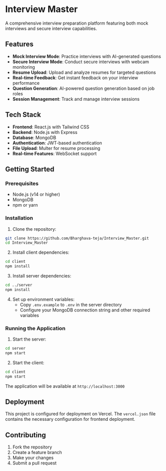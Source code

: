 # Interview Master

A comprehensive interview preparation platform featuring both mock interviews and secure interview capabilities.

## Features

- **Mock Interview Mode**: Practice interviews with AI-generated questions
- **Secure Interview Mode**: Conduct secure interviews with webcam monitoring
- **Resume Upload**: Upload and analyze resumes for targeted questions
- **Real-time Feedback**: Get instant feedback on your interview performance
- **Question Generation**: AI-powered question generation based on job roles
- **Session Management**: Track and manage interview sessions

## Tech Stack

- **Frontend**: React.js with Tailwind CSS
- **Backend**: Node.js with Express
- **Database**: MongoDB
- **Authentication**: JWT-based authentication
- **File Upload**: Multer for resume processing
- **Real-time Features**: WebSocket support

## Getting Started

### Prerequisites

- Node.js (v14 or higher)
- MongoDB
- npm or yarn

### Installation

1. Clone the repository:
```bash
git clone https://github.com/Bharghava-teja/Interview_Master.git
cd Interview_Master
```

2. Install client dependencies:
```bash
cd client
npm install
```

3. Install server dependencies:
```bash
cd ../server
npm install
```

4. Set up environment variables:
   - Copy `.env.example` to `.env` in the server directory
   - Configure your MongoDB connection string and other required variables

### Running the Application

1. Start the server:
```bash
cd server
npm start
```

2. Start the client:
```bash
cd client
npm start
```

The application will be available at `http://localhost:3000`

## Deployment

This project is configured for deployment on Vercel. The `vercel.json` file contains the necessary configuration for frontend deployment.

## Contributing

1. Fork the repository
2. Create a feature branch
3. Make your changes
4. Submit a pull request



